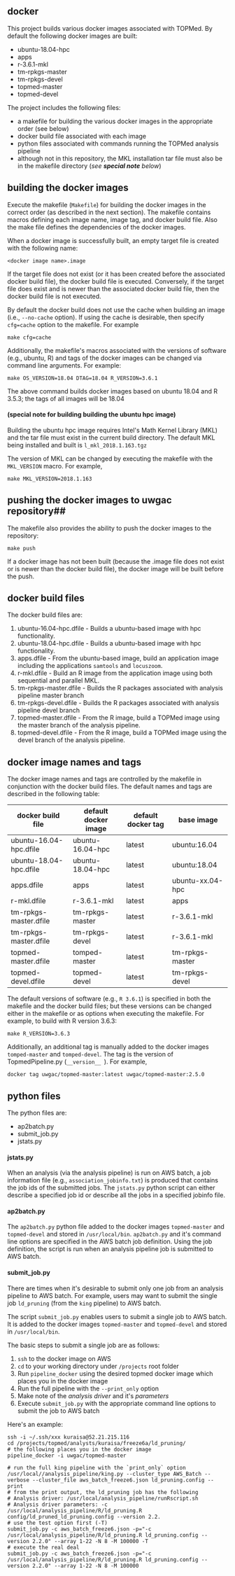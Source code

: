 ## docker ##

This project builds various docker images associated with TOPMed.  By default the following docker images are built:
- ubuntu-18.04-hpc
- apps
- r-3.6.1-mkl
- tm-rpkgs-master
- tm-rpkgs-devel
- topmed-master
- topmed-devel

The project includes the following files:
- a makefile for building the various docker images in the appropriate order (see below)
- docker build file associated with each image
- python files associated with commands running the TOPMed analysis pipeline
- although not in this repository, the MKL installation tar file must also be in the makefile directory (_see **special note** below_)

## building the docker images ##
Execute the makefile (`Makefile`) for building the docker images in the correct order (as described in the next section).  The makefile contains macros defining each image name, image tag, and docker build file.  Also the make file defines the dependencies of the docker images.

When a docker image is successfully built, an empty target file is created with the following name:
```{r}
<docker image name>.image
```
If the target file does not exist (or it has been created before the associated docker build file), the docker build file is executed.  Conversely, if the target file does exist and is newer than the associated docker build file, then the docker build file is not executed.

By default the docker build does not use the cache when building an image (i.e., `--no-cache` option).  If using the cache is desirable, then specify `cfg=cache` option to the makefile.  For example
```{r}
make cfg=cache
```
Additionally, the makefile's macros associated with the versions of software (e.g., ubuntu, R) and tags of the docker images can be changed via command line arguments.  For example:
```{r}
make OS_VERSION=18.04 DTAG=18.04 R_VERSION=3.6.1
```
The above command builds docker images based on ubuntu 18.04 and R 3.5.3; the tags of all images will be 18.04

#### (special note for building building the ubuntu hpc image) ####
Building the ubuntu hpc image requires Intel's Math Kernel Library (MKL) and the tar file must exist in the current build directory.  The default MKL being installed and built is `l_mkl_2018.1.163.tgz`

The version of MKL can be changed by executing the makefile with the `MKL_VERSION` macro.  For example,

```{r}
make MKL_VERSION=2018.1.163
```

## pushing the docker images to uwgac repository##
The makefile also provides the ability to push the docker images to the repository:
```{r}
make push
```

If a docker image has not been built (because the .image file does not exist or is newer than the docker build file), the docker image will be built before the push.

## docker build files ##
The docker build files are:
1. ubuntu-16.04-hpc.dfile - Builds a ubuntu-based image with hpc functionality.
2. ubuntu-18.04-hpc.dfile - Builds a ubuntu-based image with hpc functionality.
3. apps.dfile - From the ubuntu-based image, build an application image including the applications `samtools` and `locuszoom`.
4. r-mkl.dfile - Build an R image from the application image using both sequential and parallel MKL.
5. tm-rpkgs-master.dfile - Builds the R packages associated with analysis pipeline master branch
6. tm-rpkgs-devel.dfile - Builds the R packages associated with analysis pipeline devel branch
7. topmed-master.dfile - From the R image, build a TOPMed image using the master branch of the analysis pipeline.
8. topmed-devel.dfile - From the R image, build a TOPMed image using the devel branch of the analysis pipeline.

## docker image names and tags ##
The docker image names and tags are controlled by the makefile in conjunction with the docker build files.  The default names and tags are described in the following table:

| docker build file | default docker image | default docker tag | base image |
| --- | --- | --- | --- |
| ubuntu-16.04-hpc.dfile | ubuntu-16.04-hpc | latest | ubuntu:16.04 |
| ubuntu-18.04-hpc.dfile | ubuntu-18.04-hpc | latest | ubuntu:18.04
| apps.dfile | apps | latest | ubuntu-xx.04-hpc |
| r-mkl.dfile | r-3.6.1-mkl | latest | apps |
| tm-rpkgs-master.dfile | tm-rpkgs-master | latest | r-3.6.1-mkl |
| tm-rpkgs-master.dfile | tm-rpkgs-devel | latest | r-3.6.1-mkl |
| topmed-master.dfile | tomped-master | latest | tm-rpkgs-master |
| topmed-devel.dfile | topmed-devel | latest | tm-rpkgs-devel |

The default versions of software (e.g., `R 3.6.1`) is specified in both the makefile and the docker build files; but these versions can be changed either in the makefile or as options when executing the makefile.  For example, to build with R version 3.6.3:

```{r}
make R_VERSION=3.6.3
```

Additionally, an additional tag is manually added to the docker images `tomped-master` and `tomped-devel`.  The tag is the version of TopmedPipeline.py (`__version__ `).  For example,

```{r}
docker tag uwgac/topmed-master:latest uwgac/topmed-master:2.5.0
```
## python files ##
The python files are:
- ap2batch.py
- submit_job.py
- jstats.py

#### jstats.py ####
When an analysis (via the analysis pipeline) is run on AWS batch, a job information file (e.g., `association_jobinfo.txt`) is produced that contains the job ids of the submitted jobs.  The `jstats.py` python script can either describe a specified job id or describe all the jobs in a specified jobinfo file.

#### ap2batch.py ####
The `ap2batch.py` python file added to the docker images `topmed-master` and `topmed-devel` and stored in `/usr/local/bin`. `ap2batch.py` and it's command line options are specified in the AWS batch job definition. Using the job definition, the script is run when an analysis pipeline job is submitted to AWS batch.

#### submit_job.py ####
There are times when it's desirable to submit only one job from an analysis pipeline to AWS batch.  For example, users may want to submit the single job `ld_pruning` (from the `king` pipeline) to AWS batch.  

The script `submit_job.py` enables users to submit a single job to AWS batch.  It is added to the docker images `topmed-master` and `topmed-devel` and stored in `/usr/local/bin`.

The basic steps to submit a single job are as follows:
1. `ssh` to the docker image on AWS
2. `cd` to your working directory under `/projects` root folder
3. Run `pipeline_docker` using the desired topmed docker image which places you in the docker image
4. Run the full pipeline with the `--print_only` option
5. Make note of the _analysis driver_ and it's _parameters_
6. Execute `submit_job.py` with the appropriate command line options to submit the job to AWS batch

Here's an example:
```
ssh -i ~/.ssh/xxx kuraisa@52.21.215.116
cd /projects/topmed/analysts/kuraisa/freeze6a/ld_pruning/
# the following places you in the docker image
pipeline_docker -i uwgac/topmed-master

# run the full king pipeline with the `print_only` option
/usr/local//analysis_pipeline/king.py --cluster_type AWS_Batch --verbose --cluster_file aws_batch_freeze6.json ld_pruning.config --print
# from the print output, the ld_pruning job has the following
# Analysis driver: /usr/local/analysis_pipeline/runRscript.sh
# Analysis driver parameters: -c /usr/local/analysis_pipeline/R/ld_pruning.R config/ld_pruned_ld_pruning.config --version 2.2.
# use the test option first (-T)
submit_job.py -c aws_batch_freeze6.json -p="-c /usr/local/analysis_pipeline/R/ld_pruning.R ld_pruning.config --version 2.2.0" --array 1-22 -N 8 -M 100000 -T
# execute the real deal
submit_job.py -c aws_batch_freeze6.json -p="-c /usr/local/analysis_pipeline/R/ld_pruning.R ld_pruning.config --version 2.2.0" --array 1-22 -N 8 -M 100000
```
